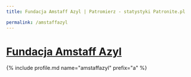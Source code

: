 ```yaml
---
title: Fundacja Amstaff Azyl | Patromierz - statystyki Patronite.pl

permalink: /amstaffazyl
---
```


# [Fundacja Amstaff Azyl](https://patronite.pl/amstaffazyl)

{% include profile.md name="amstaffazyl" prefix="a" %}
